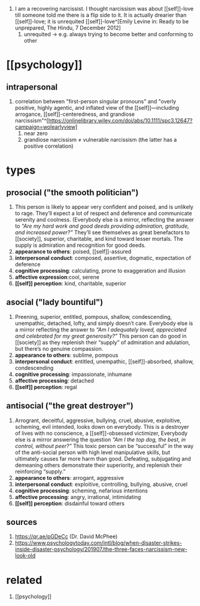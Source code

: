 1. I am a recovering narcissist. I thought narcissism was about [[self]]-love till someone told me there is a flip side to it. It is actually drearier than [[self]]-love; it is unrequited [[self]]-love^[Emily Levine in: Ready to be unprepared, The Hindu, 7 December 2012]
	1. unrequited → e.g. always trying to become better and conforming to other

# [[psychology]]
## intrapersonal
1. correlation between "first-person singular pronouns" and "overly positive, highly agentic, and inflated view of the [[self]]—including arrogance, [[self]]-centeredness, and grandiose narcissism"^[https://onlinelibrary.wiley.com/doi/abs/10.1111/spc3.12647?campaign=wolearlyview]
	1. near zero
	2. grandiose narcissism ≠ vulnerable narcissism (the latter has a positive correlation)

# types
## prosocial ("the smooth politician")
1. This person is likely to appear very confident and poised, and is unlikely to rage. They’ll expect a lot of respect and deference and communicate serenity and coolness. (Everybody else is a mirror, reflecting the answer to *“Are my hard work and good deeds providing admiration, gratitude, and increased power?”* They’ll see themselves as great benefactors to [[society]], superior, charitable, and kind toward lesser mortals. The supply is admiration and recognition for good deeds.
2. **appearance to others**: poised, [[self]]-assured
3. **interpersonal conduct**: composed, assertive, dogmatic, expectation of deference
4. **cognitive processing**: calculating, prone to exaggeration and illusion
5. **affective expression**:cool, serene
6. **[[self]] perception**: kind, charitable, superior

## asocial ("lady bountiful")
1. Preening, superior, entitled, pompous, shallow, condescending, unempathic, detached, lofty, and simply doesn’t care. Everybody else is a mirror reflecting the answer to *“Am I adequately loved, appreciated and celebrated for my great generosity?”* This person can do good in [[society]] as they replenish their “supply” of admiration and adulation, but there’s no genuine compassion.
2. **appearance to others**: sublime, pompous
3. **interpersonal conduct**: entitled, unempathic, [[self]]-absorbed, shallow, condescending
4. **cognitive processing**: impassionate, inhumane
5. **affective processing**: detached
6. **[[self]] perception**: regal

## antisocial ("the great destroyer")
1. Arrogrant, deceitful, aggressive, bullying, cruel, abusive, exploitive, scheming, evil intended, looks down on everybody. This is a destroyer of lives with no conscience, a [[self]]-obsessed victimizer, Everybody else is a mirror answering the question *“Am I the top dog, the best, in control, without peer?”* This toxic person can be “successful” in the way of the anti-social person with high level manipulative skills, but ultimately causes far more harm than good. Defeating, subjugating and demeaning others demonstrate their superiority, and replenish their reinforcing “supply.”
2. **appearance to others**: arrogant, aggressive
3. **interpersonal conduct**: exploitive, controlling, bullying, abusive, cruel
4. **cognitive processing**: scheming, nefarious intentions
5. **affective processing**: angry, irrational, intimidating
6. **[[self]] perception**: disdainful toward others

## sources
1. https://qr.ae/pGDeCc (Dr. David McPhee)
2. https://www.psychologytoday.com/intl/blog/when-disaster-strikes-inside-disaster-psychology/201907/the-three-faces-narcissism-new-look-old

# related
1. [[psychology]]